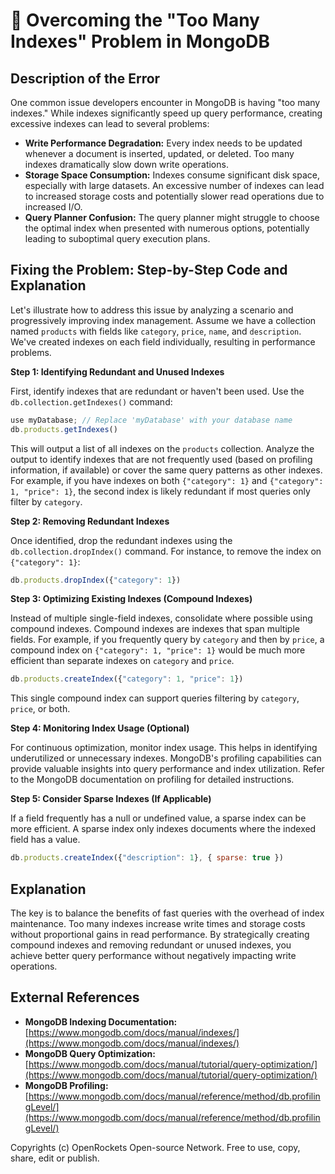 # 🐞 Overcoming the "Too Many Indexes" Problem in MongoDB


## Description of the Error

One common issue developers encounter in MongoDB is having "too many indexes." While indexes significantly speed up query performance, creating excessive indexes can lead to several problems:

* **Write Performance Degradation:** Every index needs to be updated whenever a document is inserted, updated, or deleted.  Too many indexes dramatically slow down write operations.
* **Storage Space Consumption:** Indexes consume significant disk space, especially with large datasets.  An excessive number of indexes can lead to increased storage costs and potentially slower read operations due to increased I/O.
* **Query Planner Confusion:**  The query planner might struggle to choose the optimal index when presented with numerous options, potentially leading to suboptimal query execution plans.


## Fixing the Problem: Step-by-Step Code and Explanation


Let's illustrate how to address this issue by analyzing a scenario and progressively improving index management.  Assume we have a collection named `products` with fields like `category`, `price`, `name`, and `description`.  We've created indexes on each field individually, resulting in performance problems.

**Step 1: Identifying Redundant and Unused Indexes**

First, identify indexes that are redundant or haven't been used. Use the `db.collection.getIndexes()` command:

```javascript
use myDatabase; // Replace 'myDatabase' with your database name
db.products.getIndexes()
```

This will output a list of all indexes on the `products` collection. Analyze the output to identify indexes that are not frequently used (based on profiling information, if available) or cover the same query patterns as other indexes.  For example, if you have indexes on both `{"category": 1}` and `{"category": 1, "price": 1}`, the second index is likely redundant if most queries only filter by `category`.

**Step 2: Removing Redundant Indexes**

Once identified, drop the redundant indexes using the `db.collection.dropIndex()` command.  For instance, to remove the index on `{"category": 1}`:

```javascript
db.products.dropIndex({"category": 1})
```


**Step 3: Optimizing Existing Indexes (Compound Indexes)**

Instead of multiple single-field indexes, consolidate where possible using compound indexes. Compound indexes are indexes that span multiple fields.  For example, if you frequently query by `category` and then by `price`, a compound index on `{"category": 1, "price": 1}` would be much more efficient than separate indexes on `category` and `price`.

```javascript
db.products.createIndex({"category": 1, "price": 1})
```

This single compound index can support queries filtering by `category`, `price`, or both.


**Step 4: Monitoring Index Usage (Optional)**

For continuous optimization, monitor index usage. This helps in identifying underutilized or unnecessary indexes. MongoDB's profiling capabilities can provide valuable insights into query performance and index utilization.  Refer to the MongoDB documentation on profiling for detailed instructions.


**Step 5:  Consider Sparse Indexes (If Applicable)**

If a field frequently has a null or undefined value, a sparse index can be more efficient. A sparse index only indexes documents where the indexed field has a value.

```javascript
db.products.createIndex({"description": 1}, { sparse: true })
```


## Explanation

The key is to balance the benefits of fast queries with the overhead of index maintenance.  Too many indexes increase write times and storage costs without proportional gains in read performance. By strategically creating compound indexes and removing redundant or unused indexes, you achieve better query performance without negatively impacting write operations.


## External References

* **MongoDB Indexing Documentation:** [https://www.mongodb.com/docs/manual/indexes/](https://www.mongodb.com/docs/manual/indexes/)
* **MongoDB Query Optimization:** [https://www.mongodb.com/docs/manual/tutorial/query-optimization/](https://www.mongodb.com/docs/manual/tutorial/query-optimization/)
* **MongoDB Profiling:** [https://www.mongodb.com/docs/manual/reference/method/db.profilingLevel/](https://www.mongodb.com/docs/manual/reference/method/db.profilingLevel/)


Copyrights (c) OpenRockets Open-source Network. Free to use, copy, share, edit or publish.

